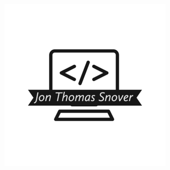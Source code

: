 <header id="banner">
    <!-- Top, where navigation "bar" section would be -->
    <nav>
      <a href="#" class="jon-logo"><img src="JTS.png" alt="A see through image of a computer, with Jon Thomas Snover below image in the upper lefthand corner of webpage"
   class="logo"></a>
      </nav>
  </header>